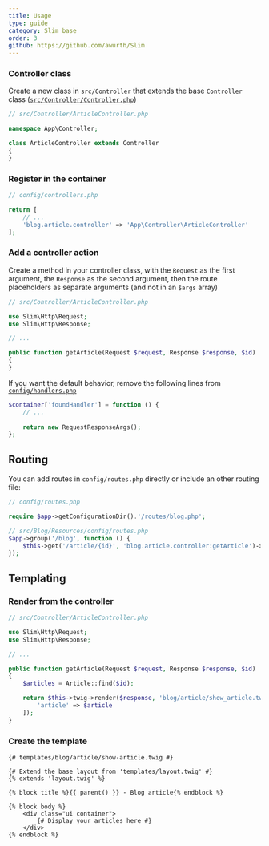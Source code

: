 ```yaml
---
title: Usage
type: guide
category: Slim base
order: 3
github: https://github.com/awurth/Slim
---
```


### Controller class
Create a new class in `src/Controller` that extends the base `Controller` class ([`src/Controller/Controller.php`](/awurth/Slim/blob/master/src/Controller/Controller.php))

``` php
// src/Controller/ArticleController.php

namespace App\Controller;

class ArticleController extends Controller
{
}
```

### Register in the container
``` php
// config/controllers.php

return [
    // ...
    'blog.article.controller' => 'App\Controller\ArticleController'
];
```

### Add a controller action
Create a method in your controller class, with the `Request` as the first argument, the `Response` as the second argument, then the route placeholders as separate arguments (and not in an `$args` array)

``` php
// src/Controller/ArticleController.php

use Slim\Http\Request;
use Slim\Http\Response;

// ...

public function getArticle(Request $request, Response $response, $id)
{
}
```

If you want the default behavior, remove the following lines from [`config/handlers.php`](/awurth/Slim/blob/master/config/handlers.php)

``` php
$container['foundHandler'] = function () {
    // ...
    
    return new RequestResponseArgs();
};
```

## Routing
You can add routes in `config/routes.php` directly or include an other routing file:

``` php
// config/routes.php

require $app->getConfigurationDir().'/routes/blog.php';
```

``` php
// src/Blog/Resources/config/routes.php
$app->group('/blog', function () {
    $this->get('/article/{id}', 'blog.article.controller:getArticle')->setName('get_blog_article');
});
```

## Templating
### Render from the controller
``` php
// src/Controller/ArticleController.php

use Slim\Http\Request;
use Slim\Http\Response;

// ...

public function getArticle(Request $request, Response $response, $id)
{
    $articles = Article::find($id);

    return $this->twig->render($response, 'blog/article/show_article.twig', [
        'article' => $article
    ]);
}
```

### Create the template
``` twig
{# templates/blog/article/show-article.twig #}

{# Extend the base layout from 'templates/layout.twig' #}
{% extends 'layout.twig' %}

{% block title %}{{ parent() }} - Blog article{% endblock %}

{% block body %}
    <div class="ui container">
        {# Display your articles here #}
    </div>
{% endblock %}
```
